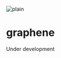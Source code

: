 ![plain](https://symthoptic.github.io/graphene/assets/graphene.png)
<p align="center">

# graphene
Under development
